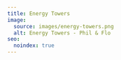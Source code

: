```yaml
---
title: Energy Towers
image:
  source: images/energy-towers.png
  alt: Energy Towers - Phil & Flo
seo:
  noindex: true
---
```

